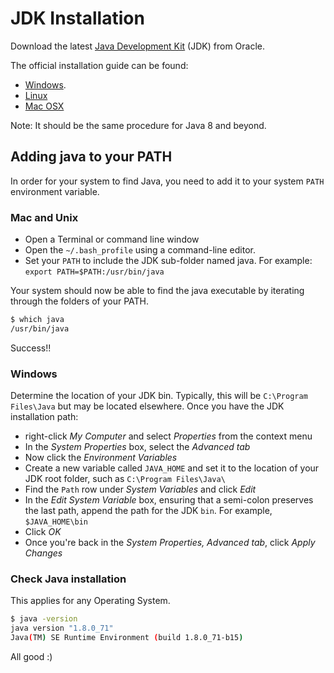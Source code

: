 # JDK Installation

Download the latest [Java Development Kit](http://www.oracle.com/technetwork/java/javase/downloads/index.html) (JDK) from Oracle.

The official installation guide can be found:
- [Windows](http://docs.oracle.com/javase/7/docs/webnotes/install/windows/jdk-installation-windows.html). 
- [Linux](http://docs.oracle.com/javase/7/docs/webnotes/install/linux/linux-jdk.html)
- [Mac OSX](http://docs.oracle.com/javase/7/docs/webnotes/install/mac/mac-jdk.html)

Note: It should be the same procedure for Java 8 and beyond.

## Adding java to your PATH

In order for your system to find Java, you need to add it to your system `PATH` environment variable.

### Mac and Unix

- Open a Terminal or command line window
- Open the `~/.bash_profile` using a command-line editor.
- Set your `PATH` to include the JDK sub-folder named java. For example: `export PATH=$PATH:/usr/bin/java`

Your system should now be able to find the java executable by iterating through the folders of your PATH.

```bash
$ which java
/usr/bin/java
```

Success!!

### Windows

Determine the location of your JDK bin. Typically, this will be `C:\Program Files\Java` but may be located elsewhere. 
Once you have the JDK installation path:

- right-click *My Computer* and select *Properties* from the context menu
- In the *System Properties* box, select the *Advanced tab*
- Now click the *Environment Variables*
- Create a new variable called `JAVA_HOME` and set it to the location of your JDK root folder, such as `C:\Program Files\Java\`
- Find the `Path` row under *System Variables* and click *Edit*
- In the *Edit System Variable* box, ensuring that a semi-colon preserves the last path, append the path for the JDK `bin`. For example, `$JAVA_HOME\bin`
- Click *OK*
- Once you're back in the *System Properties, Advanced tab*, click *Apply Changes*


### Check Java installation

This applies for any Operating System.

```bash
$ java -version
java version "1.8.0_71"
Java(TM) SE Runtime Environment (build 1.8.0_71-b15)
```

All good :)
